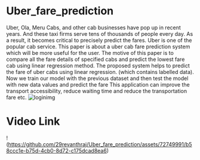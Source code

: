 # Uber_fare_prediction
Uber, Ola, Meru Cabs, and other cab businesses have pop up in recent years. And these taxi firms serve tens of thousands of people every day. As a result, it becomes critical to precisely predict the fares. 
Uber is one of the popular cab service.
This paper is about a uber cab fare prediction system which will be more useful for the user.
The motive of this paper is to compare all the fare details of specified cabs and predict the lowest fare cab using linear regression method.
The proposed system helps to predict the fare of uber cabs using linear regression.  (which contains labelled data). 
Now we train our model with the previous dataset and then test the model with new data values and predict the fare 
This application can improve the transport accessibility, reduce waiting time and reduce the transportation fare etc.
![loginimg](https://user-images.githubusercontent.com/72749991/209986185-0ed1a46f-5b23-40b1-86aa-9d7ef17c7084.jpg)
# Video Link
!(https://github.com/29revanthraj/Uber_fare_prediction/assets/72749991/b58ccc1e-b75d-4cb0-8d72-c175dcad8ea6)

